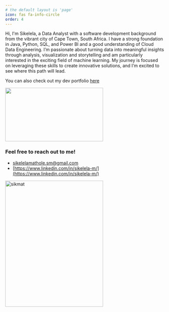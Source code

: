 ```yaml
---
# the default layout is 'page'
icon: fas fa-info-circle
order: 4
---
```



Hi, I'm Sikelela, a  Data Analyst with a software development background from the vibrant city of Cape Town, South Africa. I have a strong foundation in Java, Python, SQL, and Power BI and a good understanding of Cloud Data Engineering. I’m passionate about turning data into meaningful insights through analysis, visualization and storytelling and am particularly interested in the exciting field of machine learning. My journey is focused on leveraging these skills to create innovative solutions, and I’m excited to see where this path will lead.

You can also check out my dev portfolio [here](https://sikmat.github.io/dev/)

<img src ="https://github.com/user-attachments/assets/51766db6-4d32-4228-95da-e9201dcaf9aa" width="310" height="170">

### Feel free to reach out to me!
* sikelelamathole.sm@gmail.com
* [https://www.linkedin.com/in/sikelela-m/](https://www.linkedin.com/in/sikelela-m/)
  
<img src ="https://github.com/user-attachments/assets/107e22a9-1b0f-47f3-89f2-fca2ed24fae7" width="310" height="400" alt="sikmat">
